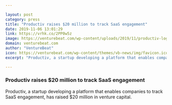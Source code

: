 ```yaml
---

layout: post
category: press
title: "Productiv raises $20 million to track SaaS engagement"
date: 2019-11-06 13:01:29
link: https://vrhk.co/2PP0w5z
image: https://venturebeat.com/wp-content/uploads/2019/11/productiv-logo-horizontal-color-blue-TM_1-e1572893808336.jpg?w=1200&strip=all
domain: venturebeat.com
author: "VentureBeat"
icon: https://venturebeat.com/wp-content/themes/vb-news/img/favicon.ico
excerpt: "Productiv, a startup developing a platform that enables companies to track SaaS engagement, has raised $20 million in venture capital."

---
```


### Productiv raises $20 million to track SaaS engagement

Productiv, a startup developing a platform that enables companies to track SaaS engagement, has raised $20 million in venture capital.